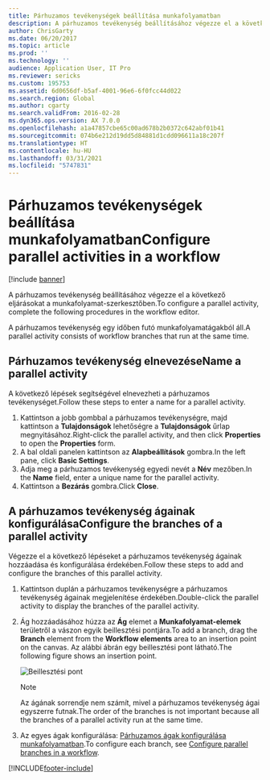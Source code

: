 ```yaml
---
title: Párhuzamos tevékenységek beállítása munkafolyamatban
description: A párhuzamos tevékenység beállításához végezze el a következő eljárásokat a munkafolyamat-szerkesztőben.
author: ChrisGarty
ms.date: 06/20/2017
ms.topic: article
ms.prod: ''
ms.technology: ''
audience: Application User, IT Pro
ms.reviewer: sericks
ms.custom: 195753
ms.assetid: 6d0656df-b5af-4001-96e6-6f0fcc44d022
ms.search.region: Global
ms.author: cgarty
ms.search.validFrom: 2016-02-28
ms.dyn365.ops.version: AX 7.0.0
ms.openlocfilehash: a1a47857cbe65c00ad678b2b0372c642abf01b41
ms.sourcegitcommit: 074b6e212d19dd5d84881d1cdd096611a18c207f
ms.translationtype: HT
ms.contentlocale: hu-HU
ms.lasthandoff: 03/31/2021
ms.locfileid: "5747831"
---
```

# <a name="configure-parallel-activities-in-a-workflow"></a><span data-ttu-id="bd131-103">Párhuzamos tevékenységek beállítása munkafolyamatban</span><span class="sxs-lookup"><span data-stu-id="bd131-103">Configure parallel activities in a workflow</span></span>

[!include [banner](../includes/banner.md)]

<span data-ttu-id="bd131-104">A párhuzamos tevékenység beállításához végezze el a következő eljárásokat a munkafolyamat-szerkesztőben.</span><span class="sxs-lookup"><span data-stu-id="bd131-104">To configure a parallel activity, complete the following procedures in the workflow editor.</span></span>

<span data-ttu-id="bd131-105">A párhuzamos tevékenység egy időben futó munkafolyamatágakból áll.</span><span class="sxs-lookup"><span data-stu-id="bd131-105">A parallel activity consists of workflow branches that run at the same time.</span></span>

## <a name="name-a-parallel-activity"></a><span data-ttu-id="bd131-106">Párhuzamos tevékenység elnevezése</span><span class="sxs-lookup"><span data-stu-id="bd131-106">Name a parallel activity</span></span>

<span data-ttu-id="bd131-107">A következő lépések segítségével elnevezheti a párhuzamos tevékenységet.</span><span class="sxs-lookup"><span data-stu-id="bd131-107">Follow these steps to enter a name for a parallel activity.</span></span>

1. <span data-ttu-id="bd131-108">Kattintson a jobb gombbal a párhuzamos tevékenységre, majd kattintson a **Tulajdonságok** lehetőségre a **Tulajdonságok** űrlap megnyitásához.</span><span class="sxs-lookup"><span data-stu-id="bd131-108">Right-click the parallel activity, and then click **Properties** to open the **Properties** form.</span></span>
2. <span data-ttu-id="bd131-109">A bal oldali panelen kattintson az **Alapbeállítások** gombra.</span><span class="sxs-lookup"><span data-stu-id="bd131-109">In the left pane, click **Basic Settings**.</span></span>
3. <span data-ttu-id="bd131-110">Adja meg a párhuzamos tevékenység egyedi nevét a **Név** mezőben.</span><span class="sxs-lookup"><span data-stu-id="bd131-110">In the **Name** field, enter a unique name for the parallel activity.</span></span>
4. <span data-ttu-id="bd131-111">Kattintson a **Bezárás** gombra.</span><span class="sxs-lookup"><span data-stu-id="bd131-111">Click **Close**.</span></span>

## <a name="configure-the-branches-of-a-parallel-activity"></a><span data-ttu-id="bd131-112">A párhuzamos tevékenység ágainak konfigurálása</span><span class="sxs-lookup"><span data-stu-id="bd131-112">Configure the branches of a parallel activity</span></span>

<span data-ttu-id="bd131-113">Végezze el a következő lépéseket a párhuzamos tevékenység ágainak hozzáadása és konfigurálása érdekében.</span><span class="sxs-lookup"><span data-stu-id="bd131-113">Follow these steps to add and configure the branches of this parallel activity.</span></span>

1. <span data-ttu-id="bd131-114">Kattintson duplán a párhuzamos tevékenységre a párhuzamos tevékenység ágainak megjelenítése érdekében.</span><span class="sxs-lookup"><span data-stu-id="bd131-114">Double-click the parallel activity to display the branches of the parallel activity.</span></span>
2. <span data-ttu-id="bd131-115">Ág hozzáadásához húzza az **Ág** elemet a **Munkafolyamat-elemek** területről a vászon egyik beillesztési pontjára.</span><span class="sxs-lookup"><span data-stu-id="bd131-115">To add a branch, drag the **Branch** element from the **Workflow elements** area to an insertion point on the canvas.</span></span> <span data-ttu-id="bd131-116">Az alábbi ábrán egy beillesztési pont látható.</span><span class="sxs-lookup"><span data-stu-id="bd131-116">The following figure shows an insertion point.</span></span>

    ![Beillesztési pont](./media/workflow_insertionpoint.gif)

    > [!NOTE]
    > <span data-ttu-id="bd131-118">Az ágának sorrendje nem számít, mivel a párhuzamos tevékenység ágai egyszerre futnak.</span><span class="sxs-lookup"><span data-stu-id="bd131-118">The order of the branches is not important because all the branches of a parallel activity run at the same time.</span></span>

3. <span data-ttu-id="bd131-119">Az egyes ágak konfigurálása: [Párhuzamos ágak konfigurálása munkafolyamatban](configure-parallel-branch-workflow.md).</span><span class="sxs-lookup"><span data-stu-id="bd131-119">To configure each branch, see [Configure parallel branches in a workflow](configure-parallel-branch-workflow.md).</span></span>


[!INCLUDE[footer-include](../../../includes/footer-banner.md)]